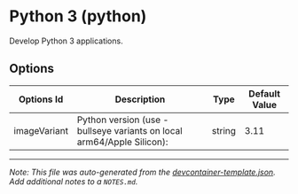 
# Python 3 (python)

Develop Python 3 applications.

## Options

| Options Id | Description | Type | Default Value |
|-----|-----|-----|-----|
| imageVariant | Python version (use -bullseye variants on local arm64/Apple Silicon): | string | 3.11 |



---

_Note: This file was auto-generated from the [devcontainer-template.json](https://github.com/devcontainers/templates/blob/main/src/python/devcontainer-template.json).  Add additional notes to a `NOTES.md`._

